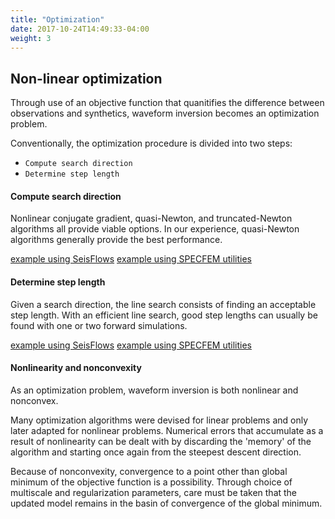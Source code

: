 ```yaml
---
title: "Optimization"
date: 2017-10-24T14:49:33-04:00
weight: 3
---
```


## Non-linear optimization

Through use of an objective function that quanitifies the difference between observations and synthetics, waveform inversion becomes an optimization problem.

Conventionally, the optimization procedure is divided into two steps:

- `Compute search direction`
- `Determine step length`



#### Compute search direction 

Nonlinear conjugate gradient, quasi-Newton, and truncated-Newton algorithms all provide viable options.  In our experience, quasi-Newton algorithms generally provide the best performance.

[example using SeisFlows]()
[example using SPECFEM utilities]()


#### Determine step length

Given a search direction, the line search consists of finding an acceptable step length.  With an efficient line search, good step lengths can usually be found with one or two forward simulations.

[example using SeisFlows]()
[example using SPECFEM utilities]()



#### Nonlinearity and nonconvexity

As an optimization problem, waveform inversion is both nonlinear and nonconvex.  

Many optimization algorithms were devised for linear problems and only later adapted for nonlinear problems.  Numerical errors that accumulate as a result of nonlinearity can be dealt with by discarding the 'memory' of the algorithm and starting once again from the steepest descent direction.

Because of nonconvexity, convergence to a point other than global minimum of the objective function is a possibility.  Through choice of multiscale and regularization parameters, care must be taken that the updated model remains in the basin of convergence of the global minimum.
